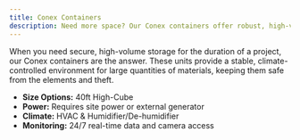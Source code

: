 ```yaml
---
title: Conex Containers
description: Need more space? Our Conex containers offer robust, high-volume storage that can be securely placed for long-term projects.
---
```


When you need secure, high-volume storage for the duration of a project, our Conex containers are the answer. These units provide a stable, climate-controlled environment for large quantities of materials, keeping them safe from the elements and theft.

- **Size Options:** 40ft High-Cube
- **Power:** Requires site power or external generator
- **Climate:** HVAC & Humidifier/De-humidifier
- **Monitoring:** 24/7 real-time data and camera access 